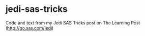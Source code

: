 # jedi-sas-tricks
Code and text from my Jedi SAS Tricks post on The Learning Post (http://go.sas.com/jedi)
